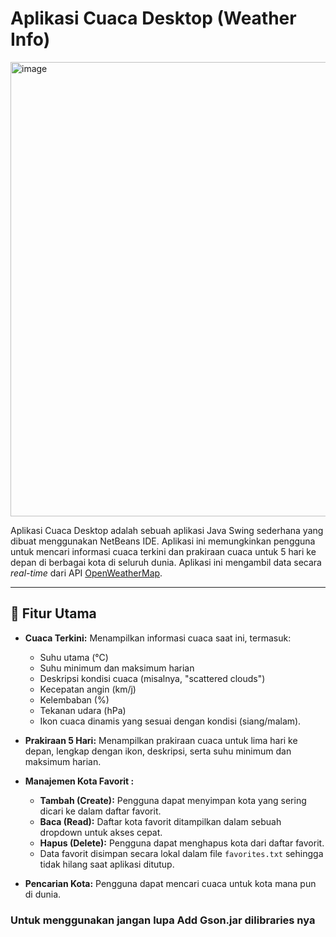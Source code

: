 # Aplikasi Cuaca Desktop (Weather Info)

<img width="707" height="727" alt="image" src="https://github.com/user-attachments/assets/b9f06122-633b-4dc6-8dfb-1edebe98af50" />

Aplikasi Cuaca Desktop adalah sebuah aplikasi Java Swing sederhana yang dibuat menggunakan NetBeans IDE. Aplikasi ini memungkinkan pengguna untuk mencari informasi cuaca terkini dan prakiraan cuaca untuk 5 hari ke depan di berbagai kota di seluruh dunia. Aplikasi ini mengambil data secara *real-time* dari API [OpenWeatherMap](https://openweathermap.org/api).

---
## 🚀 Fitur Utama

- **Cuaca Terkini:** Menampilkan informasi cuaca saat ini, termasuk:
  - Suhu utama (°C)
  - Suhu minimum dan maksimum harian
  - Deskripsi kondisi cuaca (misalnya, "scattered clouds")
  - Kecepatan angin (km/j)
  - Kelembaban (%)
  - Tekanan udara (hPa)
  - Ikon cuaca dinamis yang sesuai dengan kondisi (siang/malam).

- **Prakiraan 5 Hari:** Menampilkan prakiraan cuaca untuk lima hari ke depan, lengkap dengan ikon, deskripsi, serta suhu minimum dan maksimum harian.

- **Manajemen Kota Favorit :**
  - **Tambah (Create):** Pengguna dapat menyimpan kota yang sering dicari ke dalam daftar favorit.
  - **Baca (Read):** Daftar kota favorit ditampilkan dalam sebuah dropdown untuk akses cepat.
  - **Hapus (Delete):** Pengguna dapat menghapus kota dari daftar favorit.
  - Data favorit disimpan secara lokal dalam file `favorites.txt` sehingga tidak hilang saat aplikasi ditutup.

- **Pencarian Kota:** Pengguna dapat mencari cuaca untuk kota mana pun di dunia.

### Untuk menggunakan jangan lupa Add Gson.jar dilibraries nya

